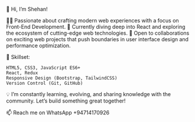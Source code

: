 👋 Hi, I’m Shehan!

👨‍💻 Passionate about crafting modern web experiences with a focus on Front-End Development.
🌱 Currently diving deep into React and exploring the ecosystem of cutting-edge web technologies.
🤝 Open to collaborations on exciting web projects that push boundaries in user interface design and performance optimization.

🚀 Skillset:

    HTML5, CSS3, JavaScript ES6+
    React, Redux
    Responsive Design (Bootstrap, TailwindCSS)
    Version Control (Git, GitHub)

💡 I’m constantly learning, evolving, and sharing knowledge with the community. Let’s build something great together!

📫 Reach me on WhatsApp +94714170926
<!---
ShehanK1998/ShehanK1998 is a ✨ special ✨ repository because its `README.md` (this file) appears on your GitHub profile.
You can click the Preview link to take a look at your changes.
--->

